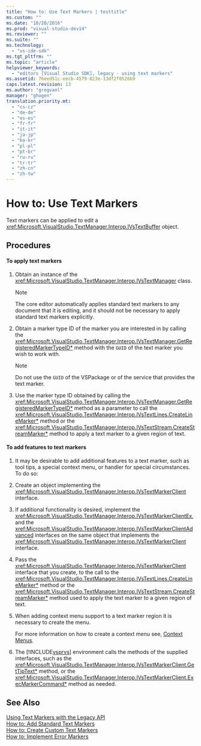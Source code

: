 ```yaml
---
title: "How to: Use Text Markers | testtitle"
ms.custom: ""
ms.date: "10/20/2016"
ms.prod: "visual-studio-dev14"
ms.reviewer: ""
ms.suite: ""
ms.technology: 
  - "vs-ide-sdk"
ms.tgt_pltfrm: ""
ms.topic: "article"
helpviewer_keywords: 
  - "editors [Visual Studio SDK], legacy - using text markers"
ms.assetid: 76eed51c-eecb-4579-823e-13df2f0526b9
caps.latest.revision: 13
ms.author: "gregvanl"
manager: "ghogen"
translation.priority.mt: 
  - "cs-cz"
  - "de-de"
  - "es-es"
  - "fr-fr"
  - "it-it"
  - "ja-jp"
  - "ko-kr"
  - "pl-pl"
  - "pt-br"
  - "ru-ru"
  - "tr-tr"
  - "zh-cn"
  - "zh-tw"
---
```

# How to: Use Text Markers
Text markers can be applied to edit a <xref:Microsoft.VisualStudio.TextManager.Interop.IVsTextBuffer> object.  
  
## Procedures  
  
#### To apply text markers  
  
1.  Obtain an instance of the <xref:Microsoft.VisualStudio.TextManager.Interop.IVsTextManager> class.  
  
    > [!NOTE]
    >  The core editor automatically applies standard text markers to any document that it is editing, and it should not be necessary to apply standard text markers explicitly.  
  
2.  Obtain a marker type ID of the marker you are interested in by calling the <xref:Microsoft.VisualStudio.TextManager.Interop.IVsTextManager.GetRegisteredMarkerTypeID*> method with the `GUID` of the text marker you wish to work with.  
  
    > [!NOTE]
    >  Do not use the `GUID` of the VSPackage or of the service that provides the text marker.  
  
3.  Use the marker type ID obtained by calling the <xref:Microsoft.VisualStudio.TextManager.Interop.IVsTextManager.GetRegisteredMarkerTypeID*> method as a parameter to call the <xref:Microsoft.VisualStudio.TextManager.Interop.IVsTextLines.CreateLineMarker*> method or the <xref:Microsoft.VisualStudio.TextManager.Interop.IVsTextStream.CreateStreamMarker*> method to apply a text marker to a given region of text.  
  
#### To add features to text markers  
  
1.  It may be desirable to add additional features to a text marker, such as tool tips, a special context menu, or handler for special circumstances. To do so:  
  
2.  Create an object implementing the <xref:Microsoft.VisualStudio.TextManager.Interop.IVsTextMarkerClient> interface.  
  
3.  If additional functionality is desired, implement the <xref:Microsoft.VisualStudio.TextManager.Interop.IVsTextMarkerClientEx>, and the <xref:Microsoft.VisualStudio.TextManager.Interop.IVsTextMarkerClientAdvanced> interfaces on the same object that implements the <xref:Microsoft.VisualStudio.TextManager.Interop.IVsTextMarkerClient> interface.  
  
4.  Pass the <xref:Microsoft.VisualStudio.TextManager.Interop.IVsTextMarkerClient> interface that you create, to the call to the <xref:Microsoft.VisualStudio.TextManager.Interop.IVsTextLines.CreateLineMarker*> method or the <xref:Microsoft.VisualStudio.TextManager.Interop.IVsTextStream.CreateStreamMarker*> method used to apply the text marker to a given region of text.  
  
5.  When adding context menu support to a text marker region it is necessary to create the menu.  
  
     For more information on how to create a context menu see, [Context Menus](../extensibility/context-menus.md).  
  
6.  The [!INCLUDE[vsprvs](../code-quality/includes/vsprvs_md.md)] environment calls the methods of the supplied interfaces, such as the <xref:Microsoft.VisualStudio.TextManager.Interop.IVsTextMarkerClient.GetTipText*> method, or the <xref:Microsoft.VisualStudio.TextManager.Interop.IVsTextMarkerClient.ExecMarkerCommand*> method as needed.  
  
## See Also  
 [Using Text Markers with the Legacy API](../extensibility/using-text-markers-with-the-legacy-api.md)   
 [How to: Add Standard Text Markers](../extensibility/how-to--add-standard-text-markers.md)   
 [How to: Create Custom Text Markers](../extensibility/how-to--create-custom-text-markers.md)   
 [How to: Implement Error Markers](../extensibility/how-to--implement-error-markers.md)